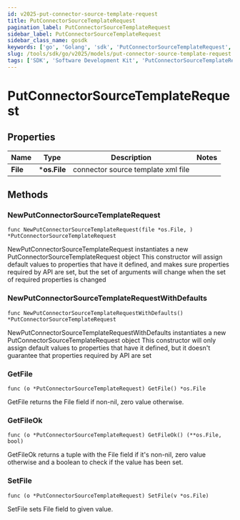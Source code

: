 ```yaml
---
id: v2025-put-connector-source-template-request
title: PutConnectorSourceTemplateRequest
pagination_label: PutConnectorSourceTemplateRequest
sidebar_label: PutConnectorSourceTemplateRequest
sidebar_class_name: gosdk
keywords: ['go', 'Golang', 'sdk', 'PutConnectorSourceTemplateRequest', 'V2025PutConnectorSourceTemplateRequest'] 
slug: /tools/sdk/go/v2025/models/put-connector-source-template-request
tags: ['SDK', 'Software Development Kit', 'PutConnectorSourceTemplateRequest', 'V2025PutConnectorSourceTemplateRequest']
---
```


# PutConnectorSourceTemplateRequest

## Properties

Name | Type | Description | Notes
------------ | ------------- | ------------- | -------------
**File** | ***os.File** | connector source template xml file | 

## Methods

### NewPutConnectorSourceTemplateRequest

`func NewPutConnectorSourceTemplateRequest(file *os.File, ) *PutConnectorSourceTemplateRequest`

NewPutConnectorSourceTemplateRequest instantiates a new PutConnectorSourceTemplateRequest object
This constructor will assign default values to properties that have it defined,
and makes sure properties required by API are set, but the set of arguments
will change when the set of required properties is changed

### NewPutConnectorSourceTemplateRequestWithDefaults

`func NewPutConnectorSourceTemplateRequestWithDefaults() *PutConnectorSourceTemplateRequest`

NewPutConnectorSourceTemplateRequestWithDefaults instantiates a new PutConnectorSourceTemplateRequest object
This constructor will only assign default values to properties that have it defined,
but it doesn't guarantee that properties required by API are set

### GetFile

`func (o *PutConnectorSourceTemplateRequest) GetFile() *os.File`

GetFile returns the File field if non-nil, zero value otherwise.

### GetFileOk

`func (o *PutConnectorSourceTemplateRequest) GetFileOk() (**os.File, bool)`

GetFileOk returns a tuple with the File field if it's non-nil, zero value otherwise
and a boolean to check if the value has been set.

### SetFile

`func (o *PutConnectorSourceTemplateRequest) SetFile(v *os.File)`

SetFile sets File field to given value.



